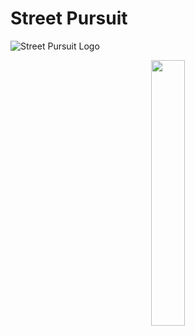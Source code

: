 # Street Pursuit
![Street Pursuit Logo](https://github.com/riley-okeefe/Street-Pursuit/blob/main/Pictures/Street_Pursuit_logo.png)

<p align="center" width="100%">
    <img width="33%" src="https://github.com/riley-okeefe/Street-Pursuit/blob/main/Pictures/Street_Pursuit_logo.png"> 
</p>
